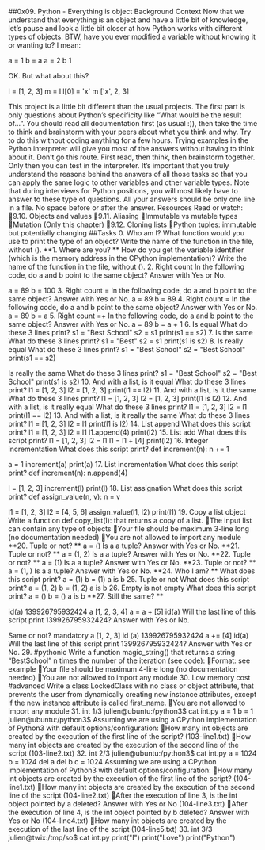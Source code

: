 ##0x09. Python - Everything is object Background Context Now that we understand that everything is an object and have a little bit of knowledge, let’s pause and look a little bit closer at how Python works with different types of objects. BTW, have you ever modified a variable without knowing it or wanting to? I mean:

a = 1 b = a a = 2 b 1

OK. But what about this?

l = [1, 2, 3] m = l l[0] = 'x' m ['x', 2, 3]

This project is a little bit different than the usual projects. The first part is only questions about Python’s specificity like “What would be the result of…”. You should read all documentation first (as usual :)), then take the time to think and brainstorm with your peers about what you think and why. Try to do this without coding anything for a few hours. Trying examples in the Python interpreter will give you most of the answers without having to think about it. Don’t go this route. First read, then think, then brainstorm together. Only then you can test in the interpreter. It’s important that you truly understand the reasons behind the answers of all those tasks so that you can apply the same logic to other variables and other variable types. Note that during interviews for Python positions, you will most likely have to answer to these type of questions. All your answers should be only one line in a file. No space before or after the answer. Resources Read or watch: 9.10. Objects and values 9.11. Aliasing Immutable vs mutable types Mutation (Only this chapter) 9.12. Cloning lists Python tuples: immutable but potentially changing ##Tasks 0. Who am I? What function would you use to print the type of an object? Write the name of the function in the file, without (). **1. Where are you? ** How do you get the variable identifier (which is the memory address in the CPython implementation)? Write the name of the function in the file, without (). 2. Right count In the following code, do a and b point to the same object? Answer with Yes or No.

a = 89 b = 100 3. Right count = In the following code, do a and b point to the same object? Answer with Yes or No. a = 89 b = 89 4. Right count = In the following code, do a and b point to the same object? Answer with Yes or No. a = 89 b = a 5. Right count =+ In the following code, do a and b point to the same object? Answer with Yes or No. a = 89 b = a + 1 6. Is equal What do these 3 lines print? s1 = "Best School" s2 = s1 print(s1 == s2) 7. Is the same What do these 3 lines print? s1 = "Best" s2 = s1 print(s1 is s2) 8. Is really equal What do these 3 lines print? s1 = "Best School" s2 = "Best School" print(s1 == s2)

Is really the same What do these 3 lines print?
s1 = "Best School" s2 = "Best School" print(s1 is s2) 10. And with a list, is it equal What do these 3 lines print? l1 = [1, 2, 3] l2 = [1, 2, 3] print(l1 == l2) 11. And with a list, is it the same What do these 3 lines print? l1 = [1, 2, 3] l2 = [1, 2, 3] print(l1 is l2) 12. And with a list, is it really equal What do these 3 lines print? l1 = [1, 2, 3] l2 = l1 print(l1 == l2) 13. And with a list, is it really the same What do these 3 lines print? l1 = [1, 2, 3] l2 = l1 print(l1 is l2) 14. List append What does this script print? l1 = [1, 2, 3] l2 = l1 l1.append(4) print(l2) 15. List add What does this script print? l1 = [1, 2, 3] l2 = l1 l1 = l1 + [4] print(l2) 16. Integer incrementation What does this script print? def increment(n): n += 1

a = 1 increment(a) print(a) 17. List incrementation What does this script print? def increment(n): n.append(4)

l = [1, 2, 3] increment(l) print(l) 18. List assignation What does this script print? def assign_value(n, v): n = v

l1 = [1, 2, 3] l2 = [4, 5, 6] assign_value(l1, l2) print(l1) 19. Copy a list object Write a function def copy_list(l): that returns a copy of a list. The input list can contain any type of objects Your file should be maximum 3-line long (no documentation needed) You are not allowed to import any module **20. Tuple or not? ** a = () Is a a tuple? Answer with Yes or No. **21. Tuple or not? ** a = (1, 2) Is a a tuple? Answer with Yes or No. **22. Tuple or not? ** a = (1) Is a a tuple? Answer with Yes or No. **23. Tuple or not? ** a = (1, ) Is a a tuple? Answer with Yes or No. **24. Who I am? ** What does this script print? a = (1) b = (1) a is b 25. Tuple or not What does this script print? a = (1, 2) b = (1, 2) a is b 26. Empty is not empty What does this script print? a = () b = () a is b **27. Still the same? **

id(a) 139926795932424 a [1, 2, 3, 4] a = a + [5] id(a) Will the last line of this script print 139926795932424? Answer with Yes or No.

Same or not? mandatory
a [1, 2, 3] id (a) 139926795932424 a += [4] id(a) Will the last line of this script print 139926795932424? Answer with Yes or No. 29. #pythonic Write a function magic_string() that returns a string “BestSchool” n times the number of the iteration (see code): Format: see example Your file should be maximum 4-line long (no documentation needed) You are not allowed to import any module 30. Low memory cost #advanced Write a class LockedClass with no class or object attribute, that prevents the user from dynamically creating new instance attributes, except if the new instance attribute is called first_name. You are not allowed to import any module 31. int 1/3 julien@ubuntu:/python3$ cat int.py a = 1 b = 1 julien@ubuntu:/python3$ Assuming we are using a CPython implementation of Python3 with default options/configuration: How many int objects are created by the execution of the first line of the script? (103-line1.txt) How many int objects are created by the execution of the second line of the script (103-line2.txt) 32. int 2/3 julien@ubuntu:/python3$ cat int.py a = 1024 b = 1024 del a del b c = 1024 Assuming we are using a CPython implementation of Python3 with default options/configuration: How many int objects are created by the execution of the first line of the script? (104-line1.txt) How many int objects are created by the execution of the second line of the script (104-line2.txt) After the execution of line 3, is the int object pointed by a deleted? Answer with Yes or No (104-line3.txt) After the execution of line 4, is the int object pointed by b deleted? Answer with Yes or No (104-line4.txt) How many int objects are created by the execution of the last line of the script (104-line5.txt) 33. int 3/3 julien@twix:/tmp/so$ cat int.py print("I") print("Love") print("Python")
